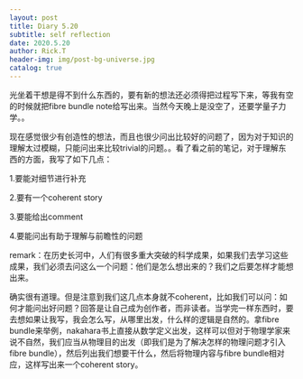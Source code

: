 ```yaml
---
layout: post
title: Diary 5.20
subtitle: self reflection
date: 2020.5.20
author: Rick.T
header-img: img/post-bg-universe.jpg
catalog: true
---
```


光坐着干想是得不到什么东西的，要有新的想法还必须得把过程写下来，等我有空的时候就把fibre bundle note给写出来。当然今天晚上是没空了，还要学量子力学。。

现在感觉很少有创造性的想法，而且也很少问出比较好的问题了，因为对于知识的理解太过模糊，只能问出来比较trivial的问题。。看了看之前的笔记，对于理解东西的方面，我写了如下几点：

1.要能对细节进行补充

2.要有一个coherent story

3.要能给出comment

4.要能问出有助于理解与前瞻性的问题

remark：在历史长河中，人们有很多重大突破的科学成果，如果我们去学习这些成果，我们必须去问这么一个问题：他们是怎么想出来的？我们之后要怎样才能想出来。

确实很有道理。但是注意到我们这几点本身就不coherent，比如我们可以问：如何才能问出好问题？回答是让自己成为创作者，而非读者。当学完一样东西时，要去想如果让我写，我会怎么写，从哪里出发，什么样的逻辑是自然的。拿fibre bundle来举例，nakahara书上直接从数学定义出发，这样可以但对于物理学家来说不自然，我们应当从物理目的出发（即我们是为了解决怎样的物理问题才引入fibre bundle），然后列出我们想要干什么，然后将物理内容与fibre bundle相对应，这样写出来一个coherent story。
